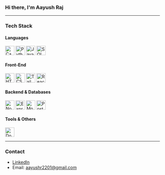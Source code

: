 ### Hi there, I'm Aayush Raj
---

### Tech Stack

#### Languages
<p>
  <img src="https://cdn.jsdelivr.net/gh/devicons/devicon/icons/cplusplus/cplusplus-original.svg" height="30" alt="C++" />
  <img src="https://cdn.jsdelivr.net/gh/devicons/devicon/icons/python/python-original.svg" height="30" alt="Python" />
  <img src="https://cdn.jsdelivr.net/gh/devicons/devicon/icons/javascript/javascript-original.svg" height="30" alt="JavaScript" />
  <img src="https://cdn.jsdelivr.net/gh/devicons/devicon/icons/mysql/mysql-original.svg" height="30" alt="SQL" />
</p>

#### Front-End
<p>
  <img src="https://cdn.jsdelivr.net/gh/devicons/devicon/icons/html5/html5-original.svg" height="30" alt="HTML5" />
  <img src="https://cdn.jsdelivr.net/gh/devicons/devicon/icons/css3/css3-original.svg" height="30" alt="CSS3" />
  <img src="https://www.vectorlogo.zone/logos/tailwindcss/tailwindcss-icon.svg" height="30" alt="Tailwind CSS" />
  <img src="https://cdn.jsdelivr.net/gh/devicons/devicon/icons/react/react-original.svg" height="30" alt="React.js" />
</p>

#### Backend & Databases
<p>
  <img src="https://cdn.jsdelivr.net/gh/devicons/devicon/icons/nodejs/nodejs-original.svg" height="30" alt="Node.js" />
  <img src="https://cdn.jsdelivr.net/gh/devicons/devicon/icons/express/express-original.svg" height="30" alt="Express.js" />
  <img src="https://cdn.jsdelivr.net/gh/devicons/devicon/icons/mongodb/mongodb-original.svg" height="30" alt="MongoDB" />
  <img src="https://cdn.jsdelivr.net/gh/devicons/devicon/icons/postgresql/postgresql-original.svg" height="30" alt="PostgreSQL" />
</p>

#### Tools & Others
<p>
  <img src="https://cdn.jsdelivr.net/gh/devicons/devicon/icons/docker/docker-original.svg" height="30" alt="Docker" />
</p>

---

### Contact

-  [LinkedIn](https://www.linkedin.com/in/aayush-raj-b86330246/)
-  Email: aayushr2201@gmail.com

